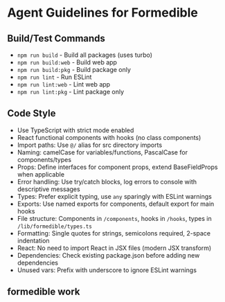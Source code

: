 # Agent Guidelines for Formedible

## Build/Test Commands
- `npm run build` - Build all packages (uses turbo)
- `npm run build:web` - Build web app
- `npm run build:pkg` - Build package only
- `npm run lint` - Run ESLint
- `npm run lint:web` - Lint web app
- `npm run lint:pkg` - Lint package only

## Code Style
- Use TypeScript with strict mode enabled
- React functional components with hooks (no class components)
- Import paths: Use `@/` alias for src directory imports
- Naming: camelCase for variables/functions, PascalCase for components/types
- Props: Define interfaces for component props, extend BaseFieldProps when applicable
- Error handling: Use try/catch blocks, log errors to console with descriptive messages
- Types: Prefer explicit typing, use `any` sparingly with ESLint warnings
- Exports: Use named exports for components, default export for main hooks
- File structure: Components in `/components`, hooks in `/hooks`, types in `/lib/formedible/types.ts`
- Formatting: Single quotes for strings, semicolons required, 2-space indentation
- React: No need to import React in JSX files (modern JSX transform)
- Dependencies: Check existing package.json before adding new dependencies
- Unused vars: Prefix with underscore to ignore ESLint warnings

## formedible work
